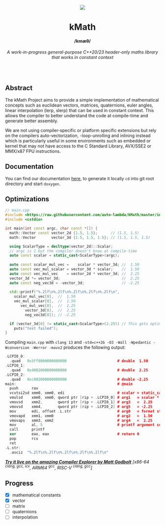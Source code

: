 <p align="center">
  <img src="https://i.imgur.com/IPqkXTN.png">
   <h1 align="center" style="border-bottom: none">kMath</h1>
   <h4 align="center">/kmæθ/</h4>
   <h6 align="center">A work-in-progress general-purpose C++20/23 header-only maths library that works in constant context</h6>
   </br>
</p>

## Abstract

The kMath Project aims to provide a simple implementation of mathematical concepts such as euclidean vectors, matrices, quaternions, euler angles, linear interpolation (lerp, slerp) that can be used in constant context.
This allows the compiler to better understand the code at compile-time and generate better assembly.

We are not using compiler-specific or platform specific extensions but rely on the compilers auto-vectorization, -loop-unrolling and inlining instead which is particularly useful in some environments such as embedded or kernel that may not have access to the C Standard Library, AVX/SSE2 or MMX/x87 FPU instructions.

## Documentation

You can find our documentation [here](http://typena.me/docs/structmath_1_1_vector.html), to generate it locally `cd` into git root directory and start `doxygen`.

## Optimizations

```cpp
// main.cpp
#include <https://raw.githubusercontent.com/auto-lambda/kMath/master/include/kmath/math.hpp>
#include <cstdio>

int main(int const argc, char const *[]) {
  math::Vector const vector_2d {1.5, 1.5};      // (1.5, 1.5)
  math::Vector       vector_3d {1.5, 1.5, 1.5}; // (1.5, 1.5, 1.5)

  using ScalarType = decltype(vector_2d)::Scalar;
  // argc is 1 but the compiler doesn't know at compile-time
  auto const scalar = static_cast<ScalarType>(argc);
  
  auto const scalar_mul_vec =    scalar * vector_3d; //  1.50
  auto const vec_mul_scalar = vector_3d * scalar;    //  1.50
  auto const vec_mul_vec    = vector_2d * vector_3d; //  2.25
  vector_3d *= vector_3d;                            //  2.25
  auto const neg_vec3d = -vector_3d;                 // -2.25
  
  std::printf("%.2lf\n%.2lf\n%.2lf\n%.2lf\n%.2lf\n",
    scalar_mul_vec[0],  //  1.50
    vec_mul_scalar[0],  //  1.50
       vec_mul_vec[0],  //  2.25
         vector_3d[0],  //  2.25
         neg_vec3d[0]); // -2.25

  if (vector_3d[0] != static_cast<ScalarType>(2.25)) // This gets optimized out!
    puts("test failed");
}
```
Compiling `main.cpp` with `clang 13` and `-std=c++2b -O3 -Wall -Wpedantic -Wconversion -Werror -mavx2` produces the following output:
```cpp
.LCPI0_0:
  .quad   0x3ff8000000000000                       # double  1.50
.LCPI0_1:
  .quad   0x4002000000000000                       # double  2.25
.LCPI0_2:
  .quad   0xc002000000000000                       # double -2.25
main:                                              # @main
  push      rax
  vcvtsi2sd xmm0, xmm0, edi                        # scalar = static_cast<ScalarType>(argc)
  vmulsd    xmm0, xmm0, qword ptr [rip + .LCPI0_0] # arg1   = scalar * vector_3d
  vmovsd    xmm2,       qword ptr [rip + .LCPI0_1] # arg3   =  2.25
  vmovsd    xmm4,       qword ptr [rip + .LCPI0_2] # arg5   = -2.25
  mov       edi, offset .L.str                     # arg0   = format string
  vmovapd   xmm1, xmm0                             # arg2   =  1.50
  vmovaps   xmm3, xmm2                             # arg4   =  2.25
  mov       al, 5                                  # printf argument count
  call      printf
  xor       eax, eax                               # return 0
  pop       rcx
  ret
.L.str:
  .asciz  "%.2lf\n%.2lf\n%.2lf\n%.2lf\n%.2lf\n"
```
***[Try it live on the amazing Compiler Explorer by Matt Godbolt](https://godbolt.org/z/czeKWr15b)*** *[x86-64 <sup>clang, gcc, icx</sup>, ARM64 <sup>gcc</sup>, RISC-V <sup>clang, gcc</sup>]*

## Progress
- [x] mathematical constants
- [x] vector
- [ ] matrix
- [ ] quaternions
- [ ] interpolation
